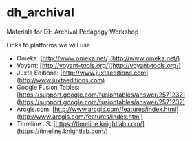 # dh_archival
Materials for DH Archival Pedagogy Workshop

Links to platforms we will use

* Omeka: [http://www.omeka.net/](http://www.omeka.net/)
* Voyant: [http://voyant-tools.org/](http://voyant-tools.org/)
* Juxta Editions: [http://www.juxtaeditions.com](http://www.juxtaeditions.com)
* Google Fusion Tables: [https://support.google.com/fusiontables/answer/2571232](https://support.google.com/fusiontables/answer/2571232)
* Arcgis.com: [http://www.arcgis.com/features/index.html](http://www.arcgis.com/features/index.html)
* Timeline JS: [https://timeline.knightlab.com/](https://timeline.knightlab.com/)
